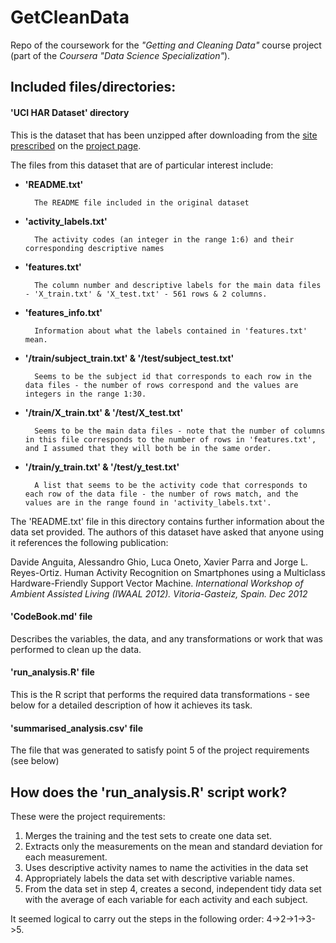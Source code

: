 GetCleanData
============

Repo of the coursework for the _"Getting and Cleaning Data"_ course project (part of the _Coursera "Data Science Specialization"_).

## Included files/directories:

#### 'UCI HAR Dataset' directory

This is the dataset that has been unzipped after downloading from the [site prescribed](https://d396qusza40orc.cloudfront.net/getdata%2Fprojectfiles%2FUCI%20HAR%20Dataset.zip) on the [project page](https://class.coursera.org/getdata-008/human_grading/view/courses/972586/assessments/3/submissions).

The files from this dataset that are of particular interest include:

- __'README.txt'__

		The README file included in the original dataset

- __'activity_labels.txt'__

		The activity codes (an integer in the range 1:6) and their corresponding descriptive names

- __'features.txt'__

		The column number and descriptive labels for the main data files - 'X_train.txt' & 'X_test.txt' - 561 rows & 2 columns.

- __'features_info.txt'__

		Information about what the labels contained in 'features.txt' mean.

- __'/train/subject_train.txt' & '/test/subject_test.txt'__

		Seems to be the subject id that corresponds to each row in the data files - the number of rows correspond and the values are integers in the range 1:30.

- __'/train/X_train.txt' & '/test/X_test.txt'__

		Seems to be the main data files - note that the number of columns in this file corresponds to the number of rows in 'features.txt', and I assumed that they will both be in the same order.

- __'/train/y_train.txt' & '/test/y_test.txt'__

		A list that seems to be the activity code that corresponds to each row of the data file - the number of rows match, and the values are in the range found in 'activity_labels.txt'.

The 'README.txt' file in this directory contains further information about the data set provided. The authors of this dataset have asked that anyone using it references the following publication:

Davide Anguita, Alessandro Ghio, Luca Oneto, Xavier Parra and Jorge L. Reyes-Ortiz. Human Activity Recognition on Smartphones using a Multiclass Hardware-Friendly Support Vector Machine. _International Workshop of Ambient Assisted Living (IWAAL 2012). Vitoria-Gasteiz, Spain. Dec 2012_

#### 'CodeBook.md' file

Describes the variables, the data, and any transformations or work that was performed to clean up the data.

#### 'run_analysis.R' file

This is the R script that performs the required data transformations - see below for a detailed description of how it achieves its task.

#### 'summarised_analysis.csv' file

The file that was generated to satisfy point 5 of the project requirements (see below)

## How does the 'run_analysis.R' script work?

These were the project requirements:

1. Merges the training and the test sets to create one data set.
2. Extracts only the measurements on the mean and standard deviation for each measurement. 
3. Uses descriptive activity names to name the activities in the data set
4. Appropriately labels the data set with descriptive variable names. 
5. From the data set in step 4, creates a second, independent tidy data set with the average of each variable for each activity and each subject.

It seemed logical to carry out the steps in the following order: 4->2->1->3->5.



